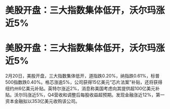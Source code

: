 # 美股开盘：三大指数集体低开，沃尔玛涨近5%

# 美股开盘：三大指数集体低开，沃尔玛涨近5%

2月20日，美股开盘，三大指数集体低开，道指跌0.20%，纳指跌0.61%，标普500指数跌0.40%。格芯涨逾5%，公司获得15亿美元“芯片法案”补贴，还将获得纽约州6亿美元补贴。英特尔涨近2%，消息称美国考虑向其提供超100亿美元补贴。沃尔玛涨近5%，Q4营收和调整后每股收益超预期。发现金融涨近12%，第一资本金融拟以353亿美元收购该公司。

